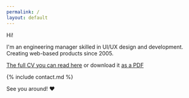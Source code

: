 ```yaml
---
permalink: /
layout: default
---
```


Hi! 

I'm an engineering manager skilled in UI/UX design and development. Creating web-based products since 2005.

[The full CV you can read here](cv) or download it [as a PDF](/Engineering_Manager__CV__Tania_Abanina.pdf)


{% include contact.md %}

See you around! ♥
